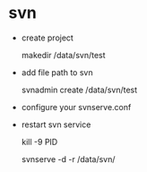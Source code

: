 # svn

* create project 

    makedir /data/svn/test

* add file path to svn

    svnadmin create /data/svn/test
 
* configure your svnserve.conf

* restart svn service

    kill -9 PID 
  
    svnserve -d -r /data/svn/
  
